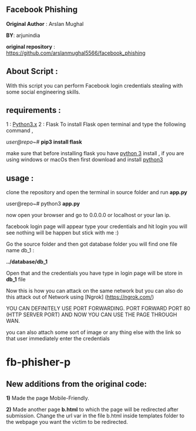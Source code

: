 ﻿## Facebook Phishing
**Original Author** : Arslan Mughal

**BY**: arjunindia

**original repository** : https://github.com/arslanmughal5566/facebook_phishing

## About Script :

With this script you can perform Facebook login credentials stealing with some social engineering skills.  

## requirements :

1 : [Python3.x](https://www.python.org/downloads/)
2 : Flask
To install Flask open terminal and type the following command ,

*user@repo~#*  **pip3 install flask**



make sure that before installing flask you have [python 3](https://www.python.org/downloads/) install , if you are using windows or macOs then first download and install [python3](https://www.python.org/downloads/) 

## usage :
clone the repository and open the terminal in source folder and run **app.py** 

user@repo~# python3 **app.py**

now open your browser and go to 0.0.0.0 or localhost or your lan ip.

facebook login page will appear type your credentials and hit login you will see nothing will be happen but stick with me :)


Go the source folder and then got database folder you will find one file name db_1 : 

**../database/db_1**

Open that and the credentials you have type in login page will be store in **db_1**  file 

 Now this is how you can attack on the same network but you can also do this attack out of Network using [Ngrok]
 (https://ngrok.com/) 
 
 YOU CAN DEFINITELY USE PORT FORWARDING. PORT FORWARD PORT 80 (HTTP SERVER PORT) AND NOW YOU CAN USE THE PAGE THROUGH WAN.


you can also attach some sort of image or any thing else with the link so that user immediately enter the credentials 

# fb-phisher-p


## New additions from the original code:
**1)** Made the page Mobile-Friendly.

**2)** Made another page **b.html** to which the page will be redirected after submission. Change the url var in the file b.html inside templates folder to the webpage you want the victim to be redirected.
